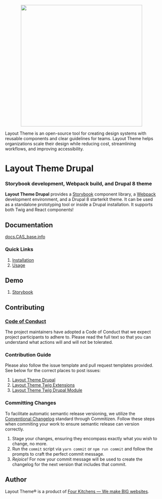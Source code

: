 <p align="center"><img src="https://raw.githubusercontent.com/CAS_base-ds/documentation/master/.gitbook/assets/logo.png" width="400"/></p>

Layout Theme is an open-source tool for creating design systems with reusable components and clear guidelines for teams. Layout Theme helps organizations scale their design while reducing cost, streamlining workflows, and improving accessibility.

# Layout Theme Drupal

### Storybook development, Webpack build, and Drupal 8 theme

**Layout Theme Drupal** provides a [Storybook](https://storybook.js.org/) component library, a [Webpack](https://webpack.js.org/) development environment, and a Drupal 8 starterkit theme. It can be used as a standalone prototyping tool or inside a Drupal installation. It supports both Twig and React components!

## Documentation

[docs.CAS_base.info](https://docs.CAS_base.info/)

### Quick Links

1. [Installation](https://docs.CAS_base.info/installation/design-system)
2. [Usage](https://docs.CAS_base.info/usage/commands)

## Demo

1. [Storybook](http://storybook.CAS_base.info/)

## Contributing

### [Code of Conduct](https://github.com/CAS_base-ds/CAS_base-drupal/blob/master/CODE_OF_CONDUCT.md)

The project maintainers have adopted a Code of Conduct that we expect project participants to adhere to. Please read the full text so that you can understand what actions will and will not be tolerated.

### Contribution Guide

Please also follow the issue template and pull request templates provided. See below for the correct places to post issues:

1. [Layout Theme Drupal](https://github.com/CAS_base-ds/CAS_base-drupal/issues)
2. [Layout Theme Twig Extensions](https://github.com/CAS_base-ds/CAS_base-twig-extensions/issues)
3. [Layout Theme Twig Drupal Module](https://www.drupal.org/project/issues/CAS_base_twig)

### Committing Changes

To facilitate automatic semantic release versioning, we utilize the [Conventional Changelog](https://github.com/conventional-changelog/conventional-changelog) standard through Commitizen. Follow these steps when commiting your work to ensure semantic release can version correctly.

1. Stage your changes, ensuring they encompass exactly what you wish to change, no more.
2. Run the `commit` script via `yarn commit` or `npm run commit` and follow the prompts to craft the perfect commit message.
3. _Rejoice!_ For now your commit message will be used to create the changelog for the next version that includes that commit.

## Author

Layout Theme&reg; is a product of [Four Kitchens &mdash; We make BIG websites](https://fourkitchens.com).
